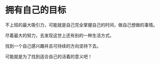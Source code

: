 # 拥有自己的目标

不上班的最大吸引力，可能就是自己完全掌握自己的时间，做自己想做的事情。

尽着最大的努力，去发现这世上还有别的一种生活方式。

找到一个自己感兴趣并且可持续的方向坚持下去。

可能就是为了找到适合自己的活着的意义吧！
